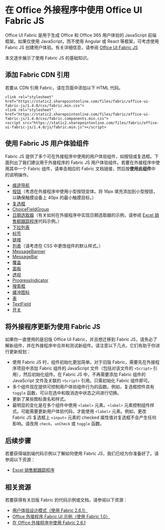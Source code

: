 
# <a name="use-office-ui-fabric-js-in-office-add-ins"></a>在 Office 外接程序中使用 Office UI Fabric JS

Office UI Fabric 是用于生成 Office 和 Office 365 用户体验的 JavaScript 前端框架。如果仅使用 JavaScript，而不使用 Angular 或 React 等框架，可考虑使用 Fabric JS 创建用户体验。有关详细信息，请参阅 [Office UI Fabric JS](https://dev.office.com/fabric-js)

本文逐步展示了使用 Fabric JS 的基础知识。  

## <a name="add-the-fabric-cdn-references"></a>添加 Fabric CDN 引用
若要从 CDN 引用 Fabric，请在页面中添加以下 HTML 代码。

    <link rel="stylesheet" href="https://static2.sharepointonline.com/files/fabric/office-ui-fabric-js/1.4.0/css/fabric.min.css">
    <link rel="stylesheet" href="https://static2.sharepointonline.com/files/fabric/office-ui-fabric-js/1.4.0/css/fabric.components.min.css">
    <script src="https://static2.sharepointonline.com/files/fabric/office-ui-fabric-js/1.4.0/js/fabric.min.js"></script>

## <a name="use-fabric-js-ux-components"></a>使用 Fabric JS 用户体验组件

Fabric JS 提供了多个可在外接程序中使用的用户体验组件，如按钮或复选框。下面列出了我们建议用于外接程序的 Fabric JS 用户体验组件。若要在外接程序中使用其中一个 Fabric 组件，请单击相应的 Fabric 文档链接，然后按**使用此组件**中的说明操作。 

- [痕迹导航](https://dev.office.com/fabric-js/Components/Breadcrumb/Breadcrumb.html)
- [按钮](https://dev.office.com/fabric-js/Components/Button/Button.html)（考虑在外接程序中使用小型按钮变体。将 16px 填充添加到小型按钮，以确保触摸设备上 40px 的最小触摸目标。）
- [复选框](https://dev.office.com/fabric-js/Components/CheckBox/CheckBox.html)
- [ChoiceFieldGroup](https://dev.office.com/fabric-js/Components/ChoiceFieldGroup/ChoiceFieldGroup.html)
- [日期选取器](https://dev.office.com/fabric-js/Components/DatePicker/DatePicker.html)（有关如何在外接程序中实现日期选取器的示例，请参阅 [Excel 销售额跟踪程序](https://github.com/OfficeDev/Excel-Add-in-JavaScript-SalesTracker)代码示例。）
- [下拉列表](https://dev.office.com/fabric-js/Components/Dropdown/Dropdown.html)
- [标签](https://dev.office.com/fabric-js/Components/Label/Label.html)
- [链接](https://dev.office.com/fabric-js/Components/Link/Link.html)
- [列表](https://dev.office.com/fabric-js/Components/List/List.html)（请考虑在 CSS 中更改组件的默认样式。）
- [MessageBanner](https://dev.office.com/fabric-js/Components/MessageBanner/MessageBanner.html)
- [MessageBar](https://dev.office.com/fabric-js/Components/MessageBar/MessageBar.html)
- [覆盖](https://dev.office.com/fabric-js/Components/Overlay/Overlay.html)
- [面板](https://dev.office.com/fabric-js/Components/Panel/Panel.html)
- [透视](https://dev.office.com/fabric-js/Components/Pivot/Pivot.html)
- [ProgressIndicator](https://dev.office.com/fabric-js/Components/ProgressIndicator/ProgressIndicator.html)
- [搜索框](https://dev.office.com/fabric-js/Components/SearchBox/SearchBox.html)
- [缓冲图标](https://dev.office.com/fabric-js/Components/Spinner/Spinner.html)
- [表](https://dev.office.com/fabric-js/Components/Table/Table.html)
- [TextField](https://dev.office.com/fabric-js/Components/TextField/TextField.html)
- [开关](https://dev.office.com/fabric-js/Components/Toggle/Toggle.html)
   
## <a name="updating-your-add-in-to-use-fabric-js"></a>将外接程序更新为使用 Fabric JS
如果你一直使用的是旧版 Office UI Fabric，并且想迁移到 Fabric JS，请务必了解新组件，并在外接程序中合并和测试新组件。请注意以下几点，它们有助于你进行更新规划：

- 使用 Fabric JS 时，组件初始化更加简单。对于旧版 Fabric，需要先在外接程序项目中添加 Fabric 组件的 JavaScript 文件（包括对该文件的 `<Script>` 引用），然后初始化组件。在 Fabric JS 中，不再需要添加 Fabric 组件的 JavaScript 文件及关联的 `<Script>` 引用。只需初始化 Fabric 组件即可。   
- 多个组件现在提供可控制用户体验组件行为的函数。例如，复选框控件具有 `toggle` 函数，可以在选中和取消选中状态之间进行切换。 
- 更新了某些图标类名和样式。
- 最明显的变化是在多个组件中使用 `<label>` 元素。`<label>` 元素控制组件样式。可能需要更新用户体验代码，才能使用 `<label>` 元素。例如，更改 Fabric JS 复选框上 `<input>` 元素的 checked 属性值对复选框不会产生任何影响。请改用 `check`、`unCheck` 或 `toggle` 函数。   

## <a name="next-steps"></a>后续步骤
若要获得端到端代码示例以了解如何使用 Fabric JS，我们已经为你准备好了。请参阅以下资源：

- [Excel 销售额跟踪程序](https://github.com/OfficeDev/Excel-Add-in-JavaScript-SalesTracker) 

## <a name="related-resources"></a>相关资源
若要获得有关旧版 Fabric 的代码示例或文档，请参阅以下资源：

- [用户体验设计模式（使用 Fabric 2.6.1）](https://github.com/OfficeDev/Office-Add-in-UX-Design-Patterns-Code) 
- [Office 外接程序 Fabric UI 示例（使用 Fabric 1.0）](https://github.com/OfficeDev/Office-Add-in-Fabric-UI-Sample) 
- [在 Office 外接程序中使用 Fabric 2.6.1](https://dev.office.com/docs/add-ins/design/ui-elements/using-office-ui-fabric)
 

